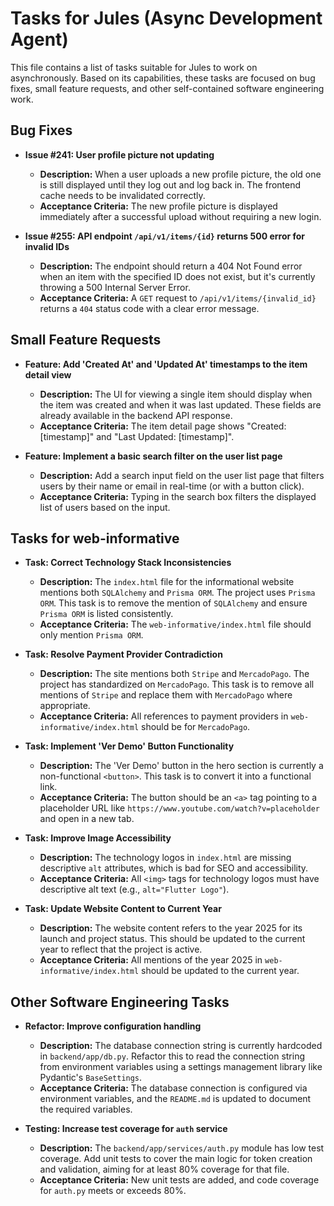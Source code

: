 # Tasks for Jules (Async Development Agent)

This file contains a list of tasks suitable for Jules to work on asynchronously. Based on its capabilities, these tasks are focused on bug fixes, small feature requests, and other self-contained software engineering work.

## Bug Fixes

- **Issue #241: User profile picture not updating**
  - **Description:** When a user uploads a new profile picture, the old one is still displayed until they log out and log back in. The frontend cache needs to be invalidated correctly.
  - **Acceptance Criteria:** The new profile picture is displayed immediately after a successful upload without requiring a new login.

- **Issue #255: API endpoint `/api/v1/items/{id}` returns 500 error for invalid IDs**
  - **Description:** The endpoint should return a 404 Not Found error when an item with the specified ID does not exist, but it's currently throwing a 500 Internal Server Error.
  - **Acceptance Criteria:** A `GET` request to `/api/v1/items/{invalid_id}` returns a `404` status code with a clear error message.

## Small Feature Requests

- **Feature: Add 'Created At' and 'Updated At' timestamps to the item detail view**
  - **Description:** The UI for viewing a single item should display when the item was created and when it was last updated. These fields are already available in the backend API response.
  - **Acceptance Criteria:** The item detail page shows "Created: [timestamp]" and "Last Updated: [timestamp]".

- **Feature: Implement a basic search filter on the user list page**
  - **Description:** Add a search input field on the user list page that filters users by their name or email in real-time (or with a button click).
  - **Acceptance Criteria:** Typing in the search box filters the displayed list of users based on the input.

## Tasks for web-informative

- **Task: Correct Technology Stack Inconsistencies**
  - **Description:** The `index.html` file for the informational website mentions both `SQLAlchemy` and `Prisma ORM`. The project uses `Prisma ORM`. This task is to remove the mention of `SQLAlchemy` and ensure `Prisma ORM` is listed consistently.
  - **Acceptance Criteria:** The `web-informative/index.html` file should only mention `Prisma ORM`.

- **Task: Resolve Payment Provider Contradiction**
  - **Description:** The site mentions both `Stripe` and `MercadoPago`. The project has standardized on `MercadoPago`. This task is to remove all mentions of `Stripe` and replace them with `MercadoPago` where appropriate.
  - **Acceptance Criteria:** All references to payment providers in `web-informative/index.html` should be for `MercadoPago`.

- **Task: Implement 'Ver Demo' Button Functionality**
  - **Description:** The 'Ver Demo' button in the hero section is currently a non-functional `<button>`. This task is to convert it into a functional link.
  - **Acceptance Criteria:** The button should be an `<a>` tag pointing to a placeholder URL like `https://www.youtube.com/watch?v=placeholder` and open in a new tab.

- **Task: Improve Image Accessibility**
  - **Description:** The technology logos in `index.html` are missing descriptive `alt` attributes, which is bad for SEO and accessibility.
  - **Acceptance Criteria:** All `<img>` tags for technology logos must have descriptive alt text (e.g., `alt="Flutter Logo"`).

- **Task: Update Website Content to Current Year**
  - **Description:** The website content refers to the year 2025 for its launch and project status. This should be updated to the current year to reflect that the project is active.
  - **Acceptance Criteria:** All mentions of the year 2025 in `web-informative/index.html` should be updated to the current year.

## Other Software Engineering Tasks

- **Refactor: Improve configuration handling**
  - **Description:** The database connection string is currently hardcoded in `backend/app/db.py`. Refactor this to read the connection string from environment variables using a settings management library like Pydantic's `BaseSettings`.
  - **Acceptance Criteria:** The database connection is configured via environment variables, and the `README.md` is updated to document the required variables.

- **Testing: Increase test coverage for `auth` service**
  - **Description:** The `backend/app/services/auth.py` module has low test coverage. Add unit tests to cover the main logic for token creation and validation, aiming for at least 80% coverage for that file.
  - **Acceptance Criteria:** New unit tests are added, and code coverage for `auth.py` meets or exceeds 80%.
